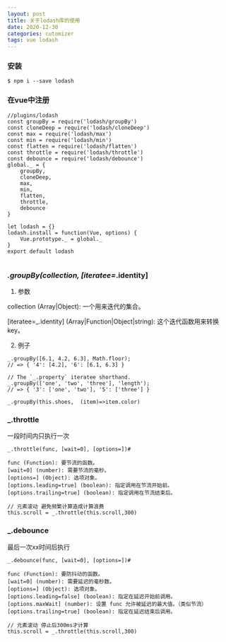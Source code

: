 ```yaml
---
layout: post
title: 关于lodash库的使用
date: 2020-12-30
categories: cutomizer
tags: vue lodash
---
```


### 安装
```
$ npm i --save lodash

```

### 在vue中注册
``` 
//plugins/lodash
const groupBy = require('lodash/groupBy')
const cloneDeep = require('lodash/cloneDeep')
const max = require('lodash/max')
const min = require('lodash/min')
const flatten = require('lodash/flatten')
const throttle = require('lodash/throttle')
const debounce = require('lodash/debounce')
global._ = {
    groupBy,
    cloneDeep,
    max,
    min,
    flatten,
    throttle,
    debounce
}

let lodash = {}
lodash.install = function(Vue, options) {
    Vue.prototype._ = global._
}
export default lodash


```

### _.groupBy(collection, [iteratee=_.identity]
1. 参数

collection (Array|Object): 一个用来迭代的集合。

[iteratee=_.identity] (Array|Function|Object|string): 这个迭代函数用来转换key。

2. 例子
```
_.groupBy([6.1, 4.2, 6.3], Math.floor);
// => { '4': [4.2], '6': [6.1, 6.3] }
 
// The `_.property` iteratee shorthand.
_.groupBy(['one', 'two', 'three'], 'length');
// => { '3': ['one', 'two'], '5': ['three'] }

_.groupBy(this.shoes,  (item)=>item.color)
```

### _.throttle
一段时间内只执行一次
```
_.throttle(func, [wait=0], [options=])#

func (Function): 要节流的函数。
[wait=0] (number): 需要节流的毫秒。
[options=] (Object): 选项对象。
[options.leading=true] (boolean): 指定调用在节流开始前。
[options.trailing=true] (boolean): 指定调用在节流结束后。

// 元素滚动 避免频繁计算造成计算浪费
this.scroll = _.throttle(this.scroll,300)
```
### _.debounce
最后一次xx时间后执行
```
_.debounce(func, [wait=0], [options=])#

func (Function): 要防抖动的函数。
[wait=0] (number): 需要延迟的毫秒数。
[options=] (Object): 选项对象。
[options.leading=false] (boolean): 指定在延迟开始前调用。
[options.maxWait] (number): 设置 func 允许被延迟的最大值。（类似节流）
[options.trailing=true] (boolean): 指定在延迟结束后调用。

// 元素滚动 停止后300ms才计算
this.scroll = _.throttle(this.scroll,300)

```
